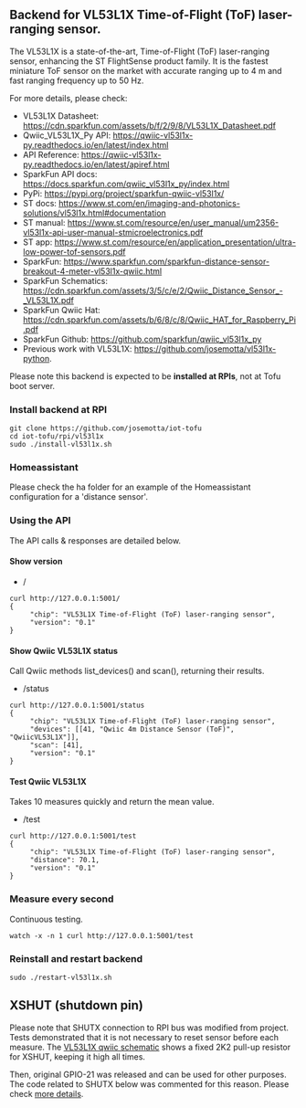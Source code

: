## Backend for VL53L1X Time-of-Flight (ToF) laser-ranging sensor.

The VL53L1X is a state-of-the-art, Time-of-Flight (ToF) laser-ranging sensor, enhancing the ST FlightSense product family. It is the fastest miniature ToF sensor on the market with accurate ranging up to 4 m and fast ranging frequency up to 50 Hz.

For more details, please check:

- VL53L1X Datasheet: https://cdn.sparkfun.com/assets/b/f/2/9/8/VL53L1X_Datasheet.pdf
- Qwiic_VL53L1X_Py API: https://qwiic-vl53l1x-py.readthedocs.io/en/latest/index.html
- API Reference: https://qwiic-vl53l1x-py.readthedocs.io/en/latest/apiref.html
- SparkFun API docs: https://docs.sparkfun.com/qwiic_vl53l1x_py/index.html
- PyPi: https://pypi.org/project/sparkfun-qwiic-vl53l1x/
- ST docs: https://www.st.com/en/imaging-and-photonics-solutions/vl53l1x.html#documentation
- ST manual: https://www.st.com/resource/en/user_manual/um2356-vl53l1x-api-user-manual-stmicroelectronics.pdf
- ST app: https://www.st.com/resource/en/application_presentation/ultra-low-power-tof-sensors.pdf
- SparkFun: https://www.sparkfun.com/sparkfun-distance-sensor-breakout-4-meter-vl53l1x-qwiic.html
- SparkFun Schematics: https://cdn.sparkfun.com/assets/3/5/c/e/2/Qwiic_Distance_Sensor_-_VL53L1X.pdf
- SparkFun Qwiic Hat: https://cdn.sparkfun.com/assets/b/6/8/c/8/Qwiic_HAT_for_Raspberry_Pi.pdf
- SparkFun Github: https://github.com/sparkfun/qwiic_vl53l1x_py
- Previous work with VL53L1X: https://github.com/josemotta/vl53l1x-python.

Please note this backend is expected to be **installed at RPIs**, not at Tofu boot server.

### Install backend at RPI

```
git clone https://github.com/josemotta/iot-tofu
cd iot-tofu/rpi/vl53l1x
sudo ./install-vl53l1x.sh

```

### Homeassistant

Please check the ha folder for an example of the Homeassistant configuration for a 'distance sensor'.

### Using the API

The API calls & responses are detailed below.

#### Show version

- /

```
curl http://127.0.0.1:5001/
{
     "chip": "VL53L1X Time-of-Flight (ToF) laser-ranging sensor",
     "version": "0.1"
}
```

#### Show Qwiic VL53L1X status

Call Qwiic methods list_devices() and scan(), returning their results.

- /status

```
curl http://127.0.0.1:5001/status
{
     "chip": "VL53L1X Time-of-Flight (ToF) laser-ranging sensor",
     "devices": [[41, "Qwiic 4m Distance Sensor (ToF)", "QwiicVL53L1X"]],
     "scan": [41],
     "version": "0.1"
}
```

#### Test Qwiic VL53L1X

Takes 10 measures quickly and return the mean value.

- /test

```
curl http://127.0.0.1:5001/test
{
     "chip": "VL53L1X Time-of-Flight (ToF) laser-ranging sensor",
     "distance": 70.1,
     "version": "0.1"
}
```

### Measure every second

Continuous testing.

```
watch -x -n 1 curl http://127.0.0.1:5001/test
```

### Reinstall and restart backend

```
sudo ./restart-vl53l1x.sh

```

## XSHUT (shutdown pin)

Please note that SHUTX connection to RPI bus was modified from project. Tests demonstrated that it is not necessary to reset sensor before each measure. The [VL53L1X qwiic schematic](https://cdn.sparkfun.com/assets/3/5/c/e/2/Qwiic_Distance_Sensor_-_VL53L1X.pdf) shows a fixed 2K2 pull-up resistor for XSHUT, keeping it high all times.

Then, original GPIO-21 was released and can be used for other purposes. The code related to SHUTX below was commented for this reason. Please check [more details](https://community.st.com/t5/imaging-sensors/vl53l1x-xshut-pin/td-p/101168).
